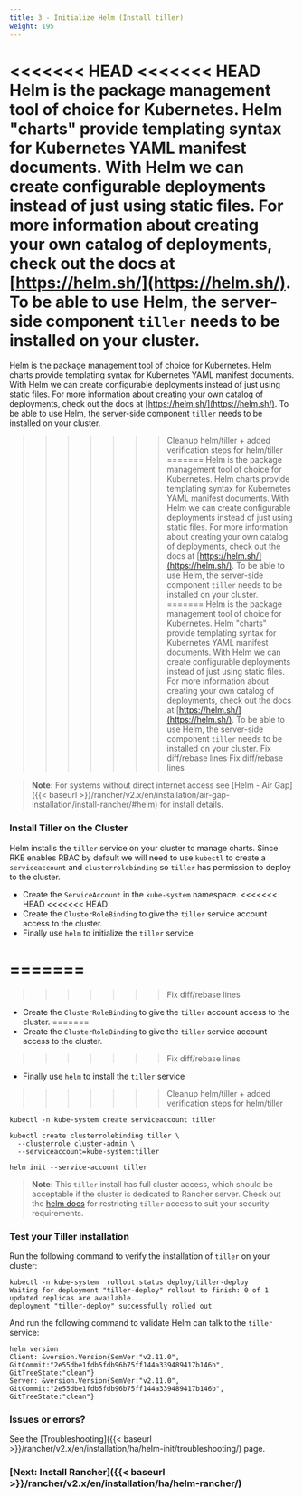 ```yaml
---
title: 3 - Initialize Helm (Install tiller)
weight: 195
---
```


<<<<<<< HEAD
<<<<<<< HEAD
Helm is the package management tool of choice for Kubernetes. Helm "charts" provide templating syntax for Kubernetes YAML manifest documents. With Helm we can create configurable deployments instead of just using static files. For more information about creating your own catalog of deployments, check out the docs at [https://helm.sh/](https://helm.sh/). To be able to use Helm, the server-side component `tiller` needs to be installed on your cluster.
=======
Helm is the package management tool of choice for Kubernetes. Helm charts provide templating syntax for Kubernetes YAML manifest documents. With Helm we can create configurable deployments instead of just using static files. For more information about creating your own catalog of deployments, check out the docs at [https://helm.sh/](https://helm.sh/).  To be able to use Helm, the server-side component `tiller` needs to be installed on your cluster.
>>>>>>> Cleanup helm/tiller + added verification steps for helm/tiller
=======
Helm is the package management tool of choice for Kubernetes. Helm charts provide templating syntax for Kubernetes YAML manifest documents. With Helm we can create configurable deployments instead of just using static files. For more information about creating your own catalog of deployments, check out the docs at [https://helm.sh/](https://helm.sh/).  To be able to use Helm, the server-side component `tiller` needs to be installed on your cluster.
=======
Helm is the package management tool of choice for Kubernetes. Helm "charts" provide templating syntax for Kubernetes YAML manifest documents. With Helm we can create configurable deployments instead of just using static files. For more information about creating your own catalog of deployments, check out the docs at [https://helm.sh/](https://helm.sh/). To be able to use Helm, the server-side component `tiller` needs to be installed on your cluster.
>>>>>>> Fix diff/rebase lines
>>>>>>> Fix diff/rebase lines

> **Note:** For systems without direct internet access see [Helm - Air Gap]({{< baseurl >}}/rancher/v2.x/en/installation/air-gap-installation/install-rancher/#helm) for install details.

### Install Tiller on the Cluster

Helm installs the `tiller` service on your cluster to manage charts. Since RKE enables RBAC by default we will need to use `kubectl` to create a `serviceaccount` and `clusterrolebinding` so `tiller` has permission to deploy to the cluster.

* Create the `ServiceAccount` in the `kube-system` namespace.
<<<<<<< HEAD
<<<<<<< HEAD
* Create the `ClusterRoleBinding` to give the `tiller` service account access to the cluster.
* Finally use `helm` to initialize the `tiller` service

=======
=======
>>>>>>> Fix diff/rebase lines
* Create the `ClusterRoleBinding` to give the `tiller` account access to the cluster.
=======
* Create the `ClusterRoleBinding` to give the `tiller` service account access to the cluster.
>>>>>>> Fix diff/rebase lines
* Finally use `helm` to install the `tiller` service
>>>>>>> Cleanup helm/tiller + added verification steps for helm/tiller

```plain
kubectl -n kube-system create serviceaccount tiller

kubectl create clusterrolebinding tiller \
  --clusterrole cluster-admin \
  --serviceaccount=kube-system:tiller

helm init --service-account tiller
```

> **Note:** This `tiller` install has full cluster access, which should be acceptable if the cluster is dedicated to Rancher server. Check out the [helm docs](https://docs.helm.sh/using_helm/#role-based-access-control) for restricting `tiller` access to suit your security requirements.

### Test your Tiller installation

Run the following command to verify the installation of `tiller` on your cluster:

```
kubectl -n kube-system  rollout status deploy/tiller-deploy
Waiting for deployment "tiller-deploy" rollout to finish: 0 of 1 updated replicas are available...
deployment "tiller-deploy" successfully rolled out
```

And run the following command to validate Helm can talk to the `tiller` service:

```
helm version
Client: &version.Version{SemVer:"v2.11.0", GitCommit:"2e55dbe1fdb5fdb96b75ff144a339489417b146b", GitTreeState:"clean"}
Server: &version.Version{SemVer:"v2.11.0", GitCommit:"2e55dbe1fdb5fdb96b75ff144a339489417b146b", GitTreeState:"clean"}
```

### Issues or errors?

See the [Troubleshooting]({{< baseurl >}}/rancher/v2.x/en/installation/ha/helm-init/troubleshooting/) page.

### [Next: Install Rancher]({{< baseurl >}}/rancher/v2.x/en/installation/ha/helm-rancher/)
